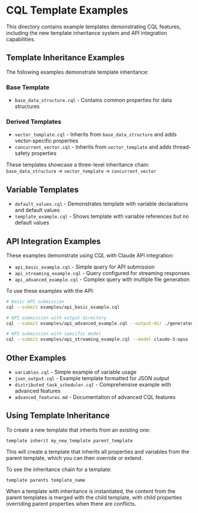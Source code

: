 # CQL Template Examples

This directory contains example templates demonstrating CQL features, including the new template inheritance system and API integration capabilities.

## Template Inheritance Examples

The following examples demonstrate template inheritance:

### Base Template
- `base_data_structure.cql` - Contains common properties for data structures

### Derived Templates
- `vector_template.cql` - Inherits from `base_data_structure` and adds vector-specific properties
- `concurrent_vector.cql` - Inherits from `vector_template` and adds thread-safety properties

These templates showcase a three-level inheritance chain:
`base_data_structure` → `vector_template` → `concurrent_vector`

## Variable Templates

- `default_values.cql` - Demonstrates template with variable declarations and default values
- `template_example.cql` - Shows template with variable references but no default values

## API Integration Examples

These examples demonstrate using CQL with Claude API integration:

- `api_basic_example.cql` - Simple query for API submission
- `api_streaming_example.cql` - Query configured for streaming responses
- `api_advanced_example.cql` - Complex query with multiple file generation

To use these examples with the API:

```bash
# Basic API submission
cql --submit examples/api_basic_example.cql

# API submission with output directory
cql --submit examples/api_advanced_example.cql --output-dir ./generated_code

# API submission with specific model
cql --submit examples/api_streaming_example.cql --model claude-3-opus
```

## Other Examples

- `variables.cql` - Simple example of variable usage
- `json_output.cql` - Example template formatted for JSON output
- `distributed_task_scheduler.cql` - Comprehensive example with advanced features
- `advanced_features.md` - Documentation of advanced CQL features

## Using Template Inheritance

To create a new template that inherits from an existing one:

```
template inherit my_new_template parent_template
```

This will create a template that inherits all properties and variables from the parent template, which you can then override or extend.

To see the inheritance chain for a template:

```
template parents template_name
```

When a template with inheritance is instantiated, the content from the parent templates is merged with the child template, with child properties overriding parent properties when there are conflicts.
